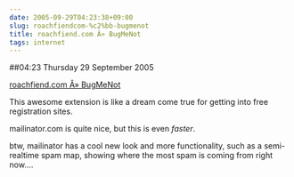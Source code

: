 ```yaml
---
date: 2005-09-29T04:23:38+09:00
slug: roachfiendcom-%c2%bb-bugmenot
title: roachfiend.com Â» BugMeNot
tags: internet
---
```


##04:23 Thursday 29 September 2005

[roachfiend.com Â» BugMeNot](http://roachfiend.com/archives/2005/02/07/bugmenot/)

This awesome extension is like a dream come true for getting into free registration sites.   

mailinator.com is quite nice, but this is even *faster*.

btw, mailinator has a cool new look and more functionality, such as a semi-realtime spam map, showing where the most spam is coming from right now....

